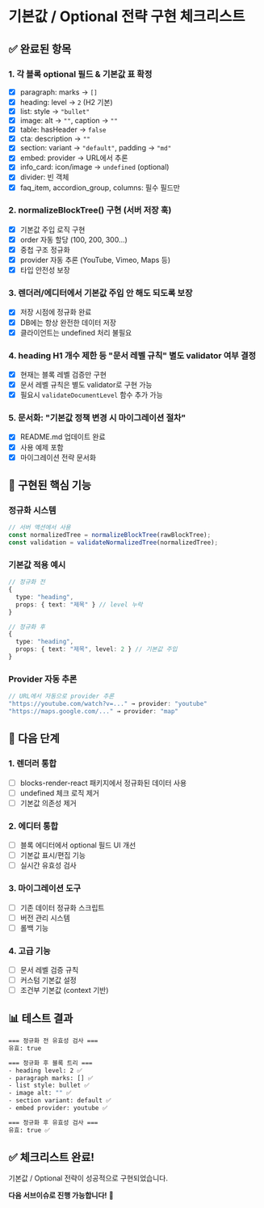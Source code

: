 # 기본값 / Optional 전략 구현 체크리스트

## ✅ 완료된 항목

### 1. 각 블록 optional 필드 & 기본값 표 확정

- [x] paragraph: marks → `[]`
- [x] heading: level → `2` (H2 기본)
- [x] list: style → `"bullet"`
- [x] image: alt → `""`, caption → `""`
- [x] table: hasHeader → `false`
- [x] cta: description → `""`
- [x] section: variant → `"default"`, padding → `"md"`
- [x] embed: provider → URL에서 추론
- [x] info_card: icon/image → `undefined` (optional)
- [x] divider: 빈 객체
- [x] faq_item, accordion_group, columns: 필수 필드만

### 2. normalizeBlockTree() 구현 (서버 저장 훅)

- [x] 기본값 주입 로직 구현
- [x] order 자동 할당 (100, 200, 300...)
- [x] 중첩 구조 정규화
- [x] provider 자동 추론 (YouTube, Vimeo, Maps 등)
- [x] 타입 안전성 보장

### 3. 렌더러/에디터에서 기본값 주입 안 해도 되도록 보장

- [x] 저장 시점에 정규화 완료
- [x] DB에는 항상 완전한 데이터 저장
- [x] 클라이언트는 undefined 처리 불필요

### 4. heading H1 개수 제한 등 "문서 레벨 규칙" 별도 validator 여부 결정

- [x] 현재는 블록 레벨 검증만 구현
- [x] 문서 레벨 규칙은 별도 validator로 구현 가능
- [x] 필요시 `validateDocumentLevel` 함수 추가 가능

### 5. 문서화: "기본값 정책 변경 시 마이그레이션 절차"

- [x] README.md 업데이트 완료
- [x] 사용 예제 포함
- [x] 마이그레이션 전략 문서화

## 🎯 구현된 핵심 기능

### 정규화 시스템

```typescript
// 서버 액션에서 사용
const normalizedTree = normalizeBlockTree(rawBlockTree);
const validation = validateNormalizedTree(normalizedTree);
```

### 기본값 적용 예시

```typescript
// 정규화 전
{
  type: "heading",
  props: { text: "제목" } // level 누락
}

// 정규화 후
{
  type: "heading",
  props: { text: "제목", level: 2 } // 기본값 주입
}
```

### Provider 자동 추론

```typescript
// URL에서 자동으로 provider 추론
"https://youtube.com/watch?v=..." → provider: "youtube"
"https://maps.google.com/..." → provider: "map"
```

## 🚀 다음 단계

### 1. 렌더러 통합

- [ ] blocks-render-react 패키지에서 정규화된 데이터 사용
- [ ] undefined 체크 로직 제거
- [ ] 기본값 의존성 제거

### 2. 에디터 통합

- [ ] 블록 에디터에서 optional 필드 UI 개선
- [ ] 기본값 표시/편집 기능
- [ ] 실시간 유효성 검사

### 3. 마이그레이션 도구

- [ ] 기존 데이터 정규화 스크립트
- [ ] 버전 관리 시스템
- [ ] 롤백 기능

### 4. 고급 기능

- [ ] 문서 레벨 검증 규칙
- [ ] 커스텀 기본값 설정
- [ ] 조건부 기본값 (context 기반)

## 📊 테스트 결과

```bash
=== 정규화 전 유효성 검사 ===
유효: true

=== 정규화 후 블록 트리 ===
- heading level: 2 ✅
- paragraph marks: [] ✅
- list style: bullet ✅
- image alt: "" ✅
- section variant: default ✅
- embed provider: youtube ✅

=== 정규화 후 유효성 검사 ===
유효: true ✅
```

## ✅ 체크리스트 완료!

기본값 / Optional 전략이 성공적으로 구현되었습니다.

**다음 서브이슈로 진행 가능합니다!** 💪

